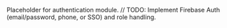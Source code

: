 Placeholder for authentication module.
// TODO: Implement Firebase Auth (email/password, phone, or SSO) and role handling.

